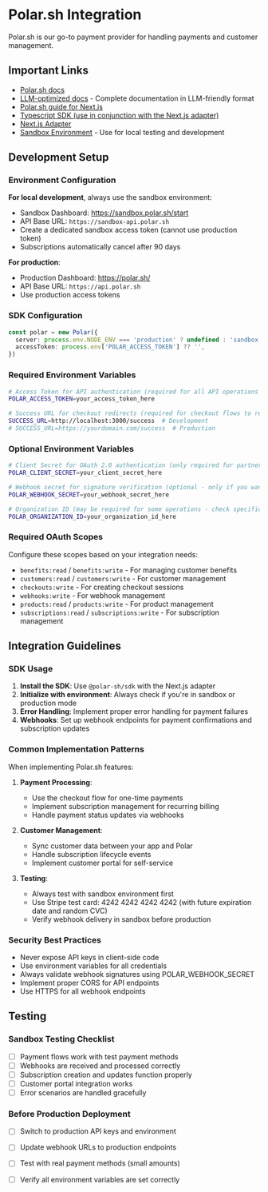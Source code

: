 # Polar.sh Integration

Polar.sh is our go-to payment provider for handling payments and customer management.

## Important Links

- [Polar.sh docs](https://docs.polar.sh/)
- [LLM-optimized docs](https://docs.polar.sh/llms.txt) - Complete documentation in LLM-friendly format
- [Polar.sh guide for Next.js](https://docs.polar.sh/integrate/sdk/adapters/nextjs.md)
- [Typescript SDK (use in conjunction with the Next.js adapter)](https://docs.polar.sh/integrate/sdk/typescript.md)
- [Next.js Adapter](https://docs.polar.sh/integrate/sdk/adapters/nextjs.md)
- [Sandbox Environment](https://sandbox.polar.sh/) - Use for local testing and development

## Development Setup

### Environment Configuration

**For local development**, always use the sandbox environment:
- Sandbox Dashboard: https://sandbox.polar.sh/start
- API Base URL: `https://sandbox-api.polar.sh`
- Create a dedicated sandbox access token (cannot use production token)
- Subscriptions automatically cancel after 90 days

**For production**:
- Production Dashboard: https://polar.sh/
- API Base URL: `https://api.polar.sh`
- Use production access tokens

### SDK Configuration

```typescript
const polar = new Polar({
  server: process.env.NODE_ENV === 'production' ? undefined : 'sandbox',
  accessToken: process.env['POLAR_ACCESS_TOKEN'] ?? '',
})
```

### Required Environment Variables

```bash
# Access Token for API authentication (required for all API operations like creating customers, products, checkouts)
POLAR_ACCESS_TOKEN=your_access_token_here

# Success URL for checkout redirects (required for checkout flows to redirect users after successful payment)
SUCCESS_URL=http://localhost:3000/success  # Development
# SUCCESS_URL=https://yourdomain.com/success  # Production
```

### Optional Environment Variables

```bash
# Client Secret for OAuth 2.0 authentication (only required for partner integrations and extensions)
POLAR_CLIENT_SECRET=your_client_secret_here

# Webhook secret for signature verification (optional - only if you want to receive and verify webhook events)
POLAR_WEBHOOK_SECRET=your_webhook_secret_here

# Organization ID (may be required for some operations - check specific API endpoints)
POLAR_ORGANIZATION_ID=your_organization_id_here
```

### Required OAuth Scopes

Configure these scopes based on your integration needs:
- `benefits:read` / `benefits:write` - For managing customer benefits
- `customers:read` / `customers:write` - For customer management
- `checkouts:write` - For creating checkout sessions
- `webhooks:write` - For webhook management
- `products:read` / `products:write` - For product management
- `subscriptions:read` / `subscriptions:write` - For subscription management

## Integration Guidelines

### SDK Usage

1. **Install the SDK**: Use `@polar-sh/sdk` with the Next.js adapter
2. **Initialize with environment**: Always check if you're in sandbox or production mode
3. **Error Handling**: Implement proper error handling for payment failures
4. **Webhooks**: Set up webhook endpoints for payment confirmations and subscription updates

### Common Implementation Patterns

When implementing Polar.sh features:

1. **Payment Processing**:
   - Use the checkout flow for one-time payments
   - Implement subscription management for recurring billing
   - Handle payment status updates via webhooks

2. **Customer Management**:
   - Sync customer data between your app and Polar
   - Handle subscription lifecycle events
   - Implement customer portal for self-service

3. **Testing**:
   - Always test with sandbox environment first
   - Use Stripe test card: 4242 4242 4242 4242 (with future expiration date and random CVC)
   - Verify webhook delivery in sandbox before production

### Security Best Practices

- Never expose API keys in client-side code
- Use environment variables for all credentials
- Always validate webhook signatures using POLAR_WEBHOOK_SECRET
- Implement proper CORS for API endpoints
- Use HTTPS for all webhook endpoints

## Testing

### Sandbox Testing Checklist

- [ ] Payment flows work with test payment methods
- [ ] Webhooks are received and processed correctly
- [ ] Subscription creation and updates function properly
- [ ] Customer portal integration works
- [ ] Error scenarios are handled gracefully

### Before Production Deployment

- [ ] Switch to production API keys and environment
- [ ] Update webhook URLs to production endpoints
- [ ] Test with real payment methods (small amounts)
- [ ] Verify all environment variables are set correctly


